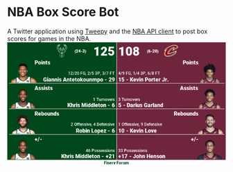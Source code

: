 # NBA Box Score Bot
A Twitter application using [Tweepy](https://www.tweepy.org/) and the [NBA API client](https://github.com/swar/nba_api) to post box scores for games in the NBA.
![Example](https://raw.githubusercontent.com/poastertoaster/NBA-Twitter/master/image.png)
